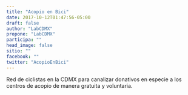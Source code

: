 ```yaml
---
title: "Acopio en Bici"
date: 2017-10-12T01:47:56-05:00
draft: false
author: "LabCDMX"
propone: "LabCDMX"
participa: ""
head_image: false
sitio: ""
facebook: ""
twitter: "AcopioEnBici"
---
```

Red de ciclistas en la CDMX para canalizar donativos en especie a los centros de acopio de manera gratuita y voluntaria.
